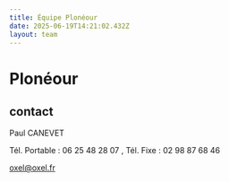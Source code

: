 ```yaml
---
title: Équipe Plonéour 
date: 2025-06-19T14:21:02.432Z
layout: team
---
```


# Plonéour 



## contact 

Paul CANEVET

Tél. Portable : 06 25 48 28 07 , Tél. Fixe : 02 98 87 68 46

oxel@oxel.fr

